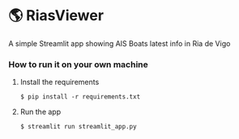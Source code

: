 # :earth_americas: RiasViewer

A simple Streamlit app showing AIS Boats latest info in Ria de Vigo

### How to run it on your own machine

1. Install the requirements

   ```
   $ pip install -r requirements.txt
   ```

2. Run the app

   ```
   $ streamlit run streamlit_app.py
   ```
